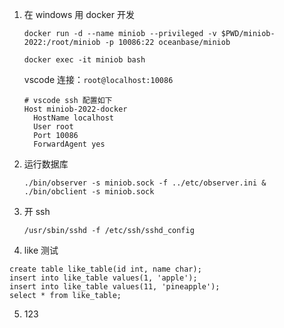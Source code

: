 1. 在 windows 用 docker 开发

   ```
   docker run -d --name miniob --privileged -v $PWD/miniob-2022:/root/miniob -p 10086:22 oceanbase/miniob
   
   docker exec -it miniob bash
   ```

   vscode 连接：`root@localhost:10086`

   ```
   # vscode ssh 配置如下
   Host miniob-2022-docker
     HostName localhost
     User root
     Port 10086
     ForwardAgent yes
   ```

   

2. 运行数据库

   ```
   ./bin/observer -s miniob.sock -f ../etc/observer.ini &
   ./bin/obclient -s miniob.sock
   ```

   

3. 开 ssh

   ```
   /usr/sbin/sshd -f /etc/ssh/sshd_config
   ```

   

4. like 测试

  ```
  create table like_table(id int, name char);
  insert into like_table values(1, 'apple');
  insert into like_table values(11, 'pineapple');
  select * from like_table;
  ```

  

5. 123